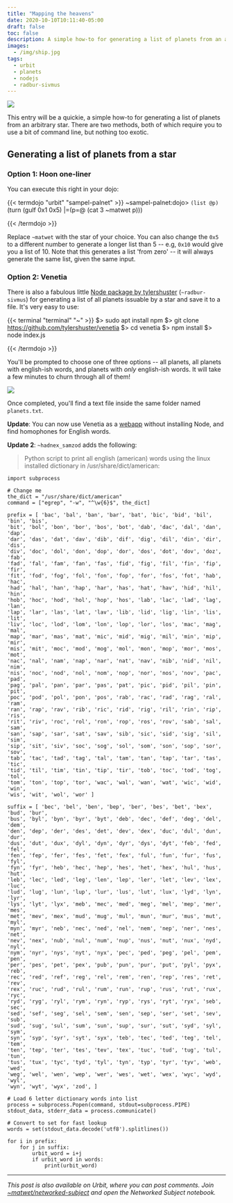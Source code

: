 ```yaml
---
title: "Mapping the heavens"
date: 2020-10-10T10:11:40-05:00
draft: false
toc: false
description: A simple how-to for generating a list of planets from an arbitrary star.
images:
  - /img/ship.jpg
tags: 
  - urbit
  - planets
  - nodejs
  - radbur-sivmus
---
```


[![](/img/ship.jpg)]()

This entry will be a quickie, a simple how-to for generating a list of planets from an arbitrary star. There are two methods, both of which require you to use a bit of command line, but nothing too exotic. 

## Generating a list of planets from a  star

### Option 1: Hoon one-liner

You can execute this right in your dojo:

{{< termdojo "urbit" "sampel-palnet" >}}
~sampel-palnet:dojo> `(list @p)`(turn (gulf 0x1 0x5) |=(p=@ (cat 3 ~matwet p)))
 
  
{{< /termdojo >}}

Replace `~matwet` with the star of your choice. You can also change the `0x5` to a different number to generate a longer list than 5 -- e.g, `0x10` would give you a list of 10. Note that this generates a list 'from zero' -- it will always generate the same list, given the same input. 

### Option 2: Venetia

There is also a fabulous little [Node package by tylershuster](https://github.com/tylershuster/venetia) (`~radbur-sivmus`) for generating a list of all planets issuable by a star and save it to a file. It's very easy to use: 


{{< terminal "terminal" "~" >}}
$> sudo apt install npm
$> git clone https://github.com/tylershuster/venetia
$> cd venetia
$> npm install
$> node index.js
 

{{< /termdojo >}}

You'll be prompted to choose one of three options -- all planets, all planets with english-ish words, and planets with *only* english-ish words. It will take a few minutes to churn through all of them!

[![](/img/venetia.png)]()

Once completed, you'll find a text file inside the same folder named `planets.txt`. 

**Update**: You can now use Venetia as a [webapp](https://venetia.herokuapp.com/) without installing Node, and find homophones for English words.

**Update 2**: `~hadnex_samzod` adds the following:

> Python script to print all english (american) words using the linux installed dictionary in /usr/share/dict/american:

```
import subprocess

# Change me
the_dict = "/usr/share/dict/american"
command = ["egrep", "-w", "^\w{6}$", the_dict]

prefix = [ 'bac', 'bal', 'ban', 'bar', 'bat', 'bic', 'bid', 'bil', 'bin', 'bis', 
'bit', 'bol', 'bon', 'bor', 'bos', 'bot', 'dab', 'dac', 'dal', 'dan', 'dap', 
'dar', 'das', 'dat', 'dav', 'dib', 'dif', 'dig', 'dil', 'din', 'dir', 'dis', 
'div', 'doc', 'dol', 'don', 'dop', 'dor', 'dos', 'dot', 'dov', 'doz', 'fab', 
'fad', 'fal', 'fam', 'fan', 'fas', 'fid', 'fig', 'fil', 'fin', 'fip', 'fir', 
'fit', 'fod', 'fog', 'fol', 'fon', 'fop', 'for', 'fos', 'fot', 'hab', 'hac', 
'had', 'hal', 'han', 'hap', 'har', 'has', 'hat', 'hav', 'hid', 'hil', 'hin', 
'hob', 'hoc', 'hod', 'hol', 'hop', 'hos', 'lab', 'lac', 'lad', 'lag', 'lan', 
'lap', 'lar', 'las', 'lat', 'lav', 'lib', 'lid', 'lig', 'lin', 'lis', 'lit', 
'liv', 'loc', 'lod', 'lom', 'lon', 'lop', 'lor', 'los', 'mac', 'mag', 'mal', 
'map', 'mar', 'mas', 'mat', 'mic', 'mid', 'mig', 'mil', 'min', 'mip', 'mir', 
'mis', 'mit', 'moc', 'mod', 'mog', 'mol', 'mon', 'mop', 'mor', 'mos', 'mot', 
'nac', 'nal', 'nam', 'nap', 'nar', 'nat', 'nav', 'nib', 'nid', 'nil', 'nim', 
'nis', 'noc', 'nod', 'nol', 'nom', 'nop', 'nor', 'nos', 'nov', 'pac', 'pad', 
'pag', 'pal', 'pan', 'par', 'pas', 'pat', 'pic', 'pid', 'pil', 'pin', 'pit', 
'poc', 'pod', 'pol', 'pon', 'pos', 'rab', 'rac', 'rad', 'rag', 'ral', 'ram', 
'ran', 'rap', 'rav', 'rib', 'ric', 'rid', 'rig', 'ril', 'rin', 'rip', 'ris', 
'rit', 'riv', 'roc', 'rol', 'ron', 'rop', 'ros', 'rov', 'sab', 'sal', 'sam', 
'san', 'sap', 'sar', 'sat', 'sav', 'sib', 'sic', 'sid', 'sig', 'sil', 'sim', 
'sip', 'sit', 'siv', 'soc', 'sog', 'sol', 'som', 'son', 'sop', 'sor', 'sov', 
'tab', 'tac', 'tad', 'tag', 'tal', 'tam', 'tan', 'tap', 'tar', 'tas', 'tic', 
'tid', 'til', 'tim', 'tin', 'tip', 'tir', 'tob', 'toc', 'tod', 'tog', 'tol', 
'tom', 'ton', 'top', 'tor', 'wac', 'wal', 'wan', 'wat', 'wic', 'wid', 'win', 
'wis', 'wit', 'wol', 'wor' ]

suffix = [ 'bec', 'bel', 'ben', 'bep', 'ber', 'bes', 'bet', 'bex', 'bud', 'bur', 
'bus', 'byl', 'byn', 'byr', 'byt', 'deb', 'dec', 'def', 'deg', 'del', 'dem', 
'den', 'dep', 'der', 'des', 'det', 'dev', 'dex', 'duc', 'dul', 'dun', 'dur', 
'dus', 'dut', 'dux', 'dyl', 'dyn', 'dyr', 'dys', 'dyt', 'feb', 'fed', 'fel', 
'fen', 'fep', 'fer', 'fes', 'fet', 'fex', 'ful', 'fun', 'fur', 'fus', 'fyl', 
'fyn', 'fyr', 'heb', 'hec', 'hep', 'hes', 'het', 'hex', 'hul', 'hus', 'hut', 
'leb', 'lec', 'led', 'leg', 'len', 'lep', 'ler', 'let', 'lev', 'lex', 'luc', 
'lud', 'lug', 'lun', 'lup', 'lur', 'lus', 'lut', 'lux', 'lyd', 'lyn', 'lyr', 
'lys', 'lyt', 'lyx', 'meb', 'mec', 'med', 'meg', 'mel', 'mep', 'mer', 'mes', 
'met', 'mev', 'mex', 'mud', 'mug', 'mul', 'mun', 'mur', 'mus', 'mut', 'myl', 
'myn', 'myr', 'neb', 'nec', 'ned', 'nel', 'nem', 'nep', 'ner', 'nes', 'net', 
'nev', 'nex', 'nub', 'nul', 'num', 'nup', 'nus', 'nut', 'nux', 'nyd', 'nyl', 
'nym', 'nyr', 'nys', 'nyt', 'nyx', 'pec', 'ped', 'peg', 'pel', 'pem', 'pen', 
'per', 'pes', 'pet', 'pex', 'pub', 'pun', 'pur', 'put', 'pyl', 'pyx', 'reb', 
'rec', 'red', 'ref', 'reg', 'rel', 'rem', 'ren', 'rep', 'res', 'ret', 'rev', 
'rex', 'ruc', 'rud', 'rul', 'rum', 'run', 'rup', 'rus', 'rut', 'rux', 'ryc', 
'ryd', 'ryg', 'ryl', 'rym', 'ryn', 'ryp', 'rys', 'ryt', 'ryx', 'seb', 'sec', 
'sed', 'sef', 'seg', 'sel', 'sem', 'sen', 'sep', 'ser', 'set', 'sev', 'sub', 
'sud', 'sug', 'sul', 'sum', 'sun', 'sup', 'sur', 'sut', 'syd', 'syl', 'sym', 
'syn', 'syp', 'syr', 'syt', 'syx', 'teb', 'tec', 'ted', 'teg', 'tel', 'tem', 
'ten', 'tep', 'ter', 'tes', 'tev', 'tex', 'tuc', 'tud', 'tug', 'tul', 'tun', 
'tus', 'tux', 'tyc', 'tyd', 'tyl', 'tyn', 'typ', 'tyr', 'tyv', 'web', 'wed', 
'weg', 'wel', 'wen', 'wep', 'wer', 'wes', 'wet', 'wex', 'wyc', 'wyd', 'wyl', 
'wyn', 'wyt', 'wyx', 'zod', ]

# Load 6 letter dictionary words into list
process = subprocess.Popen(command, stdout=subprocess.PIPE)
stdout_data, stderr_data = process.communicate()

# Convert to set for fast lookup
words = set(stdout_data.decode('utf8').splitlines())

for i in prefix:
	for j in suffix:
		urbit_word = i+j
		if urbit_word in words:
			print(urbit_word)
```

---

*This post is also available on Urbit, where you can post comments. Join [~matwet/networked-subject](web+urbitgraph://group/~matwet/networked-subject/) and open the Networked Subject notebook.*